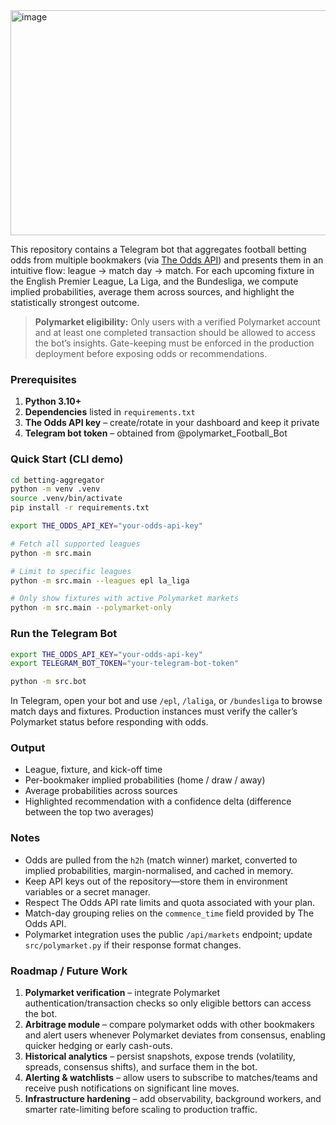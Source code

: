 <img width="1080" height="360" alt="image" src="https://github.com/user-attachments/assets/95b2d0e8-9a54-4e8b-aaf2-2222f9f60c38" />


This repository contains a Telegram bot that aggregates football betting odds from multiple bookmakers (via [The Odds API](https://the-odds-api.com)) and presents them in an intuitive flow: league → match day → match. For each upcoming fixture in the English Premier League, La Liga, and the Bundesliga, we compute implied probabilities, average them across sources, and highlight the statistically strongest outcome.

> **Polymarket eligibility:** Only users with a verified Polymarket account and at least one completed transaction should be allowed to access the bot’s insights. Gate-keeping must be enforced in the production deployment before exposing odds or recommendations.

### Prerequisites

1. **Python 3.10+**  
2. **Dependencies** listed in `requirements.txt`  
3. **The Odds API key** – create/rotate in your dashboard and keep it private  
4. **Telegram bot token** – obtained from @polymarket_Football_Bot

### Quick Start (CLI demo)

```bash
cd betting-aggregator
python -m venv .venv
source .venv/bin/activate
pip install -r requirements.txt

export THE_ODDS_API_KEY="your-odds-api-key"

# Fetch all supported leagues
python -m src.main

# Limit to specific leagues
python -m src.main --leagues epl la_liga

# Only show fixtures with active Polymarket markets
python -m src.main --polymarket-only
```

### Run the Telegram Bot

```bash
export THE_ODDS_API_KEY="your-odds-api-key"
export TELEGRAM_BOT_TOKEN="your-telegram-bot-token"

python -m src.bot
```

In Telegram, open your bot and use `/epl`, `/laliga`, or `/bundesliga` to browse match days and fixtures. Production instances must verify the caller’s Polymarket status before responding with odds.

### Output

- League, fixture, and kick-off time  
- Per-bookmaker implied probabilities (home / draw / away)  
- Average probabilities across sources  
- Highlighted recommendation with a confidence delta (difference between the top two averages)

### Notes

- Odds are pulled from the `h2h` (match winner) market, converted to implied probabilities, margin-normalised, and cached in memory.  
- Keep API keys out of the repository—store them in environment variables or a secret manager.  
- Respect The Odds API rate limits and quota associated with your plan.  
- Match-day grouping relies on the `commence_time` field provided by The Odds API.  
- Polymarket integration uses the public `/api/markets` endpoint; update `src/polymarket.py` if their response format changes.

### Roadmap / Future Work

1. **Polymarket verification** – integrate Polymarket authentication/transaction checks so only eligible bettors can access the bot.  
2. **Arbitrage module** – compare polymarket odds with other bookmakers and alert users whenever Polymarket deviates from consensus, enabling quicker hedging or early cash-outs.  
3. **Historical analytics** – persist snapshots, expose trends (volatility, spreads, consensus shifts), and surface them in the bot.  
4. **Alerting & watchlists** – allow users to subscribe to matches/teams and receive push notifications on significant line moves.  
5. **Infrastructure hardening** – add observability, background workers, and smarter rate-limiting before scaling to production traffic.
